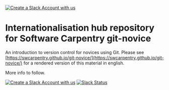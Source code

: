 [![Create a Slack Account with us][create_slack_svg]][slack_invite]

# Internationalisation hub repository for Software Carpentry git-novice

An introduction to version control for novices using Git.
Please see [https://swcarpentry.github.io/git-novice/](https://swcarpentry.github.io/git-novice/) for a rendered version of this material in english.

More info to follow.

[create_slack_svg]: https://img.shields.io/badge/Create_Slack_Account-The_Carpentries-071159.svg
[slack_invite]: https://slack-invite.carpentries.org/

[![Create a Slack Account with us](https://img.shields.io/badge/Create_Slack_Account-The_Carpentries-071159.svg)](https://slack-invite.carpentries.org/)
[![Slack Status](https://img.shields.io/badge/Slack_Channel-swc--git-E01563.svg)](https://carpentries.slack.com/messages/C91JS49HD)
